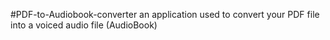 #PDF-to-Audiobook-converter
an application used to convert your PDF file into a voiced audio file (AudioBook) 

